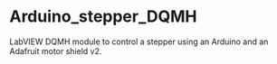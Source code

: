 # Arduino_stepper_DQMH
LabVIEW DQMH module to control a stepper using an Arduino and an Adafruit motor shield v2.
